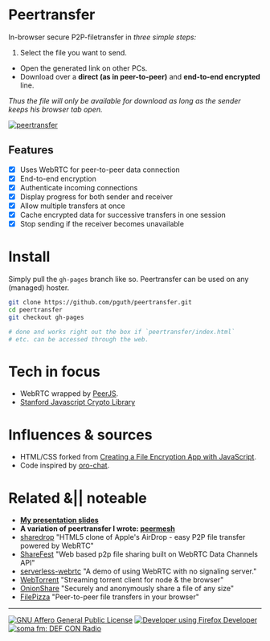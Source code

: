 # Peertransfer

In-browser secure P2P-filetransfer in *three simple steps:*

1. Select the file you want to send.
- Open the generated link on other PCs.
- Download over a **direct (as in peer-to-peer)** and **end-to-end encrypted** line.

*Thus the file will only be available for download as long as the sender keeps his browser tab open.*

[![peertransfer](https://cdn.pbrd.co/images/1nDsnhLI.png)](https://pguth.github.io/peertransfer/)

## Features
- [x] Uses WebRTC for peer-to-peer data connection
- [x] End-to-end encryption
- [x] Authenticate incoming connections
- [x] Display progress for both sender and receiver
- [x] Allow multiple transfers at once
- [x] Cache encrypted data for successive transfers in one session
- [x] Stop sending if the receiver becomes unavailable

# Install

Simply pull the `gh-pages` branch like so. Peertransfer can be used on any (managed) hoster.

```bash
git clone https://github.com/pguth/peertransfer.git
cd peertransfer
git checkout gh-pages

# done and works right out the box if `peertransfer/index.html`
# etc. can be accessed through the web.
```


# Tech in focus
- WebRTC wrapped by [PeerJS](https://github.com/peers/peerjs).
- [Stanford Javascript Crypto Library](https://github.com/bitwiseshiftleft/sjcl)

# Influences & sources
- HTML/CSS forked from [Creating a File Encryption App with JavaScript](http://tutorialzine.com/2013/11/javascript-file-encrypter/).
- Code inspired by [oro-chat](https://github.com/MyBoon/oro-chat).

# Related &|| noteable
- **[My presentation slides](https://slides.com/pguth/peertransfer)**
- **A variation of peertransfer I wrote: [peermesh](https://github.com/pguth/peermesh)**
- [sharedrop](https://github.com/cowbell/sharedrop) "HTML5 clone of Apple's AirDrop - easy P2P file transfer powered by WebRTC"
- [ShareFest](https://github.com/Peer5/ShareFest) "Web based p2p file sharing built on WebRTC Data Channels API"
- [serverless-webrtc](https://github.com/cjb/serverless-webrtc/) "A demo of using WebRTC with no signaling server."
- [WebTorrent](https://github.com/feross/webtorrent) "Streaming torrent client for node & the browser"
- [OnionShare](https://github.com/micahflee/onionshare) "Securely and anonymously share a file of any size"
- [FilePizza](https://github.com/kern/filepizza) "Peer-to-peer file transfers in your browser"

***

[![GNU Affero General Public License](https://www.gnu.org/graphics/agplv3-155x51.png)](http://zedshaw.com/archive/why-i-algpl/)
[![Developer using Firefox Developer](https://affiliates.mozilla.org/media/uploads/image_banners/a47240839834560ba213f2ed7df82697d6bc7766.png)](https://www.mozilla.org/en-US/firefox/channel/#developer?utm_source=firefox-affiliates&utm_medium=banner&utm_campaign=aff-desktop-download-aurora)
[![soma fm: DEF CON Radio](http://somafm.com/img/defcon120.png)](http://somafm.com/player/#/now-playing/defcon)

